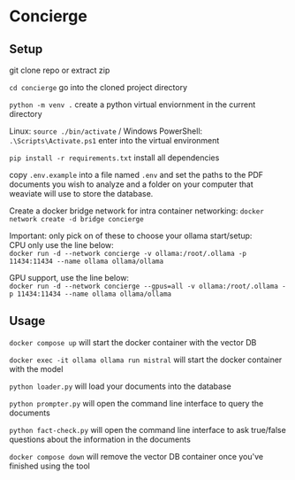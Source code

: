 # Concierge #

## Setup ##
git clone repo or extract zip  

`cd concierge` go into the cloned project directory

`python -m venv .` create a python virtual enviornment in the current directory

Linux: `source ./bin/activate` / Windows PowerShell: `.\Scripts\Activate.ps1` enter into the virtual environment

`pip install -r requirements.txt` install all dependencies

copy `.env.example` into a file named `.env` and set the paths to the PDF documents you wish to analyze and a folder on your computer that weaviate will use to store the database.

Create a docker bridge network for intra container networking: 
`docker network create -d bridge concierge`

Important: only pick on of these to choose your ollama start/setup:  
CPU only use the line below:  
`docker run -d --network concierge -v ollama:/root/.ollama -p 11434:11434 --name ollama ollama/ollama`  

GPU support, use the line below:  
`docker run -d --network concierge --gpus=all -v ollama:/root/.ollama -p 11434:11434 --name ollama ollama/ollama`

## Usage ##
`docker compose up` will start the docker container with the vector DB

`docker exec -it ollama ollama run mistral` will start the docker container with the model

`python loader.py` will load your documents into the database

`python prompter.py` will open the command line interface to query the documents

`python fact-check.py` will open the command line interface to ask true/false questions about the information in the documents

`docker compose down` will remove the vector DB container once you've finished using the tool
